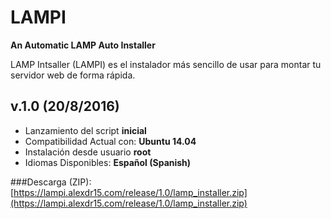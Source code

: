 # LAMPI
**An Automatic LAMP Auto Installer**

LAMP Intsaller (LAMPI) es el instalador más sencillo de usar para montar tu servidor web de forma rápida.

## v.1.0 (20/8/2016)
* Lanzamiento del script **inicial**
* Compatibilidad Actual con: **Ubuntu 14.04**
* Instalación desde usuario **root**
* Idiomas Disponibles: **Español (Spanish)**

###Descarga (ZIP): [https://lampi.alexdr15.com/release/1.0/lamp_installer.zip](https://lampi.alexdr15.com/release/1.0/lamp_installer.zip)

